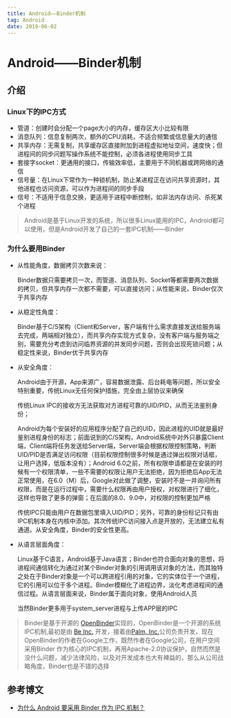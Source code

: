 ```yaml
---
title: Android——Binder机制
tag: Android
date: 2019-06-02
---
```




# Android——Binder机制

## 介绍



### Linux下的IPC方式

- 管道：创建时会分配一个page大小的内存，缓存区大小比较有限
- 消息队列：信息复制两次，额外的CPU消耗，不适合频繁或信息量大的通信
- 共享内存：无需复制，共享缓存区直接附加到进程虚拟地址空间，速度快；但进程间的同步问题写操作系统不能控制，必须各进程使用同步工具
- 套接字socket：更通用的接口，传输效率低，主要用于不同机器或跨网络的通信
- 信号量：在Linux下常作为一种锁机制，防止某进程正在访问共享资源时，其他进程也访问资源，可以作为进程间的同步手段
- 信号：不适用于信息交换，更适用于进程中断控制，如非法内存访问、杀死某个进程



>  Android是基于Linux开发的系统，所以很多Linux能用的IPC，Android都可以使用，但是Android开发了自己的一套IPC机制——Binder

### 为什么要用Binder

- 从性能角度，数据拷贝次数来说：

    Binder数据只需要拷贝一次，而管道、消息队列、Socket等都需要两次数据的拷贝，但共享内存一次都不需要，可以直接访问；从性能来说，Binder仅次于共享内存

- 从稳定性角度：

    Binder基于C/S架构（Client和Server，客户端有什么需求直接发送给服务端去完成，两端相对独立），而共享内存实现方式复杂，没有客户端与服务端之别，需要充分考虑到访问临界资源的并发同步问题，否则会出现死锁问题；从稳定性来说，Binder优于共享内存

- 从安全角度：

    Android由于开源，App来源广，容易数据泄露、后台耗电等问题，所以安全特别重要，传统Linux无任何保护措施，完全由上层协议来确保

    传统Linux IPC的接收方无法获取对方进程可靠的UID/PID，从而无法鉴别身份；

    Android为每个安装好的应用程序分配了自己的UID，因此进程的UID就是最好鉴别进程身份的标志；前面说到的C/S架构，Android系统中对外只暴露Client端，Client端将任务发送给Server端，Server端会根据权限控制策略，判断UID/PID是否满足访问权限（目前权限控制很多时候是通过弹出权限对话框，让用户选择，低版本没有）；Android 6.0之前，所有权限申请都是在安装的时候有一个权限清单，一些不需要的权限让用户无法拒绝，因为拒绝后App无法正常使用，在6.0（M）后，Google对此做了调整，安装时不是一并询问所有权限，而是在运行过程中，需要什么权限再由用户授权，对权限进行了细化，这样也导致了更多的弹窗；在后面的8.0、9.0中，对权限的控制更加严格

    传统IPC只能由用户在数据包里填入UID/PID；另外，可靠的身份标记只有由IPC机制本身在内核中添加。其次传统IPC访问接入点是开放的，无法建立私有通道。从安全角度，Binder的安全性更高。

- 从语言层面角度：

    Linux基于C语言，Android基于Java语言；Binder也符合面向对象的思想，将进程间通信转化为通过对某个Binder对象的引用调用该对象的方法，而其独特之处在于Binder对象是一个可以跨进程引用的对象，它的实体位于一个进程，它的引用可以位于多个进程。Binder模糊化了进程边界，淡化考虑进程间的通信过程。从语言层面来说，Binder属于面向对象，使用Android人员

    当然Binder更多用于system_server进程与上传APP层的IPC

> Binder是基于开源的 [OpenBinder](https://link.zhihu.com/?target=http%3A//www.angryredplanet.com/~hackbod/openbinder/docs/html/BinderIPCMechanism.html)实现的，OpenBinder是一个开源的系统IPC机制,最初是由 [Be Inc.](https://link.zhihu.com/?target=https%3A//en.wikipedia.org/wiki/Be_Inc.) 开发，接着由[Palm, Inc.](https://link.zhihu.com/?target=https%3A//en.wikipedia.org/wiki/Palm%2C_Inc.)公司负责开发，现在OpenBinder的作者在Google工作，既然作者在Google公司，在用户空间采用Binder 作为核心的IPC机制，再用Apache-2.0协议保护，自然而然是没什么问题，减少法律风险，以及对开发成本也大有裨益的，那么从公司战略角度，Binder也是不错的选择

## 参考博文

- [为什么 Android 要采用 Binder 作为 IPC 机制？](<https://www.zhihu.com/question/39440766>)